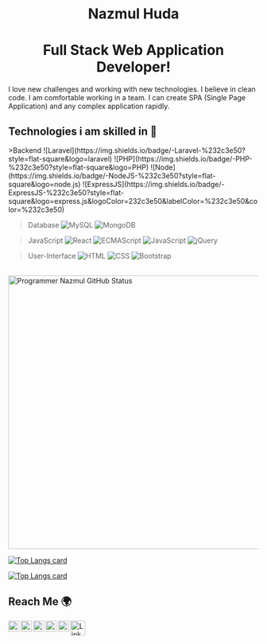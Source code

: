 <p align="center">
 <h1 align="center">Nazmul Huda</h1>
 <h1 align="center">Full Stack Web Application Developer!</h1>
</p>

<p>I love new challenges and working with new
technologies. I believe in clean code. I
am comfortable working in a team. I
can create SPA (Single Page
Application) and any complex
application rapidly.</p>

<h2>Technologies i am skilled in 🥰</h2>
>Backend
![Laravel](https://img.shields.io/badge/-Laravel-%232c3e50?style=flat-square&logo=laravel)
![PHP](https://img.shields.io/badge/-PHP-%232c3e50?style=flat-square&logo=PHP)
![Node](https://img.shields.io/badge/-NodeJS-%232c3e50?style=flat-square&logo=node.js)
![ExpressJS](https://img.shields.io/badge/-ExpressJS-%232c3e50?style=flat-square&logo=express.js&logoColor=232c3e50&labelColor=%232c3e50&color=%232c3e50)

>Database
![MySQL](https://img.shields.io/badge/-MySQL-%232c3e50?style=flat-square&logo=MySQL&logoColor=ffffff&labelColor=%232c3e50&color=%232c3e50)
![MongoDB](https://img.shields.io/badge/-MongoDB-%232c3e50?style=flat-square&logo=MongoDB&logoColor=232c3e50&labelColor=%232c3e50&color=%232c3e50)

>JavaScript
![React](https://img.shields.io/badge/-React-%232c3e50?style=flat-square&logo=react)
![ECMAScript](https://img.shields.io/badge/-ES6-%232c3e50?style=flat-square&logo=ECMAScript)
![JavaScript](https://img.shields.io/badge/-JavaScript-%232c3e50?style=flat-square&logo=javascript&logoColor=e1cc1b&labelColor=%232c3e50&color=%232c3e50)
![jQuery](https://img.shields.io/badge/-jQuery-%232c3e50?style=flat-square&logo=jQuery)

>User-Interface
![HTML](https://img.shields.io/badge/-HTML-%232c3e50?style=flat-square&logo=html5)
![CSS](https://img.shields.io/badge/-CSS-%232c3e50?style=flat-square&logo=css3)
![Bootstrap](https://img.shields.io/badge/-Bootstrap-%232c3e50?style=flat-square&logo=Bootstrap)


<br/>
<img width="550px" alt="Programmer Nazmul GitHub Status"  src="https://github-readme-stats.vercel.app/api?username=pronazmul&show_icons=true"/>

[![Top Langs card](https://github-readme-stats.vercel.app/api/top-langs/?username=pronazmul&layout=compact)](https://github.com/pronazmul)

[![Top Langs card](https://github-readme-stats.vercel.app/api?username=pronazmul&show_icons=true&theme=radical)](https://github.com/pronazmul)

<h2>Reach Me 🌍</h2>
<a href="https://www.linkedin.com/in/pronazmul/" target="_blank">
  <img align="left" alt="LinkedIn" width="22px" src="https://cdn.jsdelivr.net/npm/simple-icons@v3/icons/linkedin.svg" />
</a>
<a href="https://www.facebook.com/devnazmul/" target="_blank">
  <img align="left" alt="Facebook" width="22px" src="https://cdn.jsdelivr.net/npm/simple-icons@v3/icons/facebook.svg" />
</a>
<a href="https://twitter.com/pronazmul" target="_blank">
  <img align="left" alt="Facebook" width="22px" src="https://cdn.jsdelivr.net/npm/simple-icons@v3/icons/twitter.svg" />
</a>
<a href="mailto:developernazmul@gmail.com" target="_blank"> 
  <img align="left" alt="Mail" width="22px" src="https://cdn.jsdelivr.net/npm/simple-icons@v3/icons/gmail.svg" /> 
</a>
<a href="https://www.pinterest.com/pronazmul/" target="_blank"> 
  <img align="left" alt="Mail" width="22px" src="https://cdn.jsdelivr.net/npm/simple-icons@v3/icons/pinterest.svg" /> 
</a> 
<a target="_blank" href="https://drive.google.com/file/d/194DhKG1A7mft6CON3eFJdtxsj098HQ2r/view" >
  <img align="left" alt="LinkedIn" width="30px" src="https://i.ibb.co/CPhgXkr/523-5230227-resume-png-transparent-images-resume-cv-logo-png.png" />
</a>

